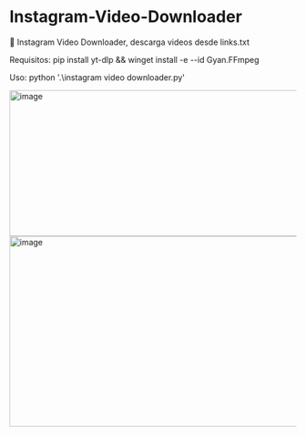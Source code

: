 # Instagram-Video-Downloader
📸 Instagram Video Downloader, descarga videos desde links.txt

Requisitos:
pip install yt-dlp && winget install -e --id Gyan.FFmpeg

Uso:
python '.\instagram video downloader.py'

<img width="616" height="256" alt="image" src="https://github.com/user-attachments/assets/021d06c8-d93d-425e-837d-a95cbed11295" />

<img width="1101" height="334" alt="image" src="https://github.com/user-attachments/assets/931a3823-8e01-46d7-b448-99de58ee9aa5" />

